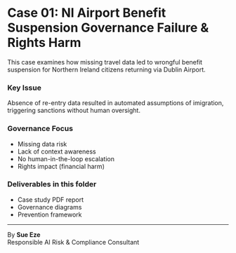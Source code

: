 # Case 01: NI Airport Benefit Suspension  Governance Failure & Rights Harm

This case examines how missing travel data led to wrongful benefit suspension for Northern Ireland citizens returning via Dublin Airport.

### Key Issue
Absence of re-entry data resulted in automated assumptions of imigration, triggering sanctions without human oversight.

### Governance Focus
- Missing data risk
- Lack of context awareness
- No human-in-the-loop escalation
- Rights impact (financial harm)

### Deliverables in this folder
- Case study PDF report
- Governance diagrams
- Prevention framework

---

By **Sue Eze**  
Responsible AI Risk & Compliance Consultant
